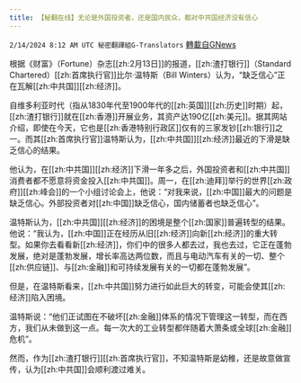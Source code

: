 ```yaml
---
title: 【秘翻在线】无论是外国投资者，还是国内民众，都对中共国经济没有信心
---
```

`2/14/2024 8:12 AM UTC 秘密翻譯組G-Translators` [轉載自GNews](https://gnews.org/articles/2304849)

根据《财富》（Fortune）杂志[[zh:2月13日]]的报道，[[zh:渣打银行]]（Standard Chartered）[[zh:首席执行官]]比尔·温特斯（Bill Winters）认为，“缺乏信心”正在瓦解[[zh:中共国]][[zh:经济]]。

自维多利亚时代（指从1830年代至1900年代的[[zh:英国]][[zh:历史]]时期）起，[[zh:渣打银行]]就在[[zh:香港]]开展业务，其资产达190亿[[zh:美元]]。据其网站介绍，即使在今天，它也是[[zh:香港特别行政区]]仅有的三家发钞[[zh:银行]]之一。而其[[zh:首席执行官]]温特斯认为，[[zh:中共国]][[zh:经济]]最近的下滑是缺乏信心的结果。

他认为，在[[zh:中共国]][[zh:经济]]下滑一年多之后，外国投资者和[[zh:中共国]]消费者都不愿意将资金投入[[zh:中共国]]。周一，在[[zh:迪拜]]举行的世界[[zh:政府]][[zh:峰会]]的一个小组讨论会上，他说：“对我来说，[[zh:中国]]最大的问题是缺乏信心。外部投资者对[[zh:中国]]缺乏信心，国内储蓄者也缺乏信心”。

温特斯认为，[[zh:中共国]][[zh:经济]]的困境是整个[[zh:国家]]普遍转型的结果。他说：“我认为，[[zh:中国]]正在经历从旧[[zh:经济]]向新[[zh:经济]]的重大转型。如果你去看看新[[zh:经济]]，你们中的很多人都去过，我也去过，它正在蓬勃发展，绝对是蓬勃发展，增长率高达两位数，而且与电动汽车有关的一切、整个[[zh:供应链]]、与[[zh:金融]]和可持续发展有关的一切都在蓬勃发展”。

但是，在温特斯看来，[[zh:中共国]]努力进行如此巨大的转变，可能会使其[[zh:经济]]陷入困境。

温特斯说：“他们正试图在不破坏[[zh:金融]]体系的情况下管理这一转型，而在西方，我们从未做到这一点。每一次大的工业转型都伴随着大萧条或全球[[zh:金融]]危机”。

然而，作为[[zh:渣打银行]][[zh:首席执行官]]，不知温特斯是幼稚，还是故意做宣传，认为[[zh:中共国]]会顺利渡过难关。
